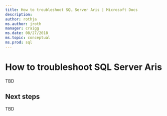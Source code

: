 ```yaml
---
title: How to troubleshoot SQL Server Aris | Microsoft Docs
description:
author: rothja 
ms.author: jroth 
manager: craigg
ms.date: 08/27/2018
ms.topic: conceptual
ms.prod: sql
---
```


# How to troubleshoot SQL Server Aris

TBD

## Next steps

TBD
